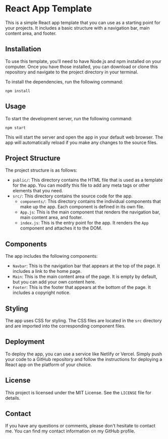 ![]()

# React App Template

This is a simple React app template that you can use as a starting point for your projects. It includes a basic structure with a navigation bar, main content area, and footer.

## Installation

To use this template, you'll need to have Node.js and npm installed on your computer. Once you have those installed, you can download or clone this repository and navigate to the project directory in your terminal.

To install the dependencies, run the following command:

```
npm install
```

## Usage

To start the development server, run the following command:

```
npm start
```

This will start the server and open the app in your default web browser. The app will automatically reload if you make any changes to the source files.

## Project Structure

The project structure is as follows:

* `public/`: This directory contains the HTML file that is used as a template for the app. You can modify this file to add any meta tags or other elements that you need.
* `src/`: This directory contains the source code for the app.
  * `components/`: This directory contains the individual components that make up the app. Each component is defined in its own file.
  * `App.js`: This is the main component that renders the navigation bar, main content area, and footer.
  * `index.js`: This is the entry point for the app. It renders the `App` component and attaches it to the DOM.

## Components

The app includes the following components:

* `Navbar`: This is the navigation bar that appears at the top of the page. It includes a link to the home page.
* `Main`: This is the main content area of the page. It is empty by default, but you can add your own content here.
* `Footer`: This is the footer that appears at the bottom of the page. It includes a copyright notice.

## Styling

The app uses CSS for styling. The CSS files are located in the `src` directory and are imported into the corresponding component files.

## Deployment

To deploy the app, you can use a service like Netlify or Vercel. Simply push your code to a GitHub repository and follow the instructions for deploying a React app on the platform of your choice.

## License

This project is licensed under the MIT License. See the `LICENSE` file for details.

## Contact

If you have any questions or comments, please don't hesitate to contact me. You can find my contact information on my GitHub profile.
